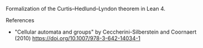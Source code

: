Formalization of the Curtis–Hedlund–Lyndon theorem in Lean 4.

References

- "Cellular automata and groups" by Ceccherini-Silberstein and Coornaert (2010) https://doi.org/10.1007/978-3-642-14034-1
